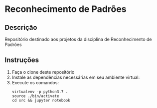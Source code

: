 # Reconhecimento de Padrões
## Descrição
Repositório destinado aos projetos da disciplina de Reconhecimento de Padrões

## Instruções
1. Faça o clone deste repositório
2. Instale as dependências necessárias em seu ambiente virtual:
3. Execute os comandos:
    ```
    virtualenv -p python3.7 .
    source ./bin/activate
    cd src && jupyter notebook
    ```


